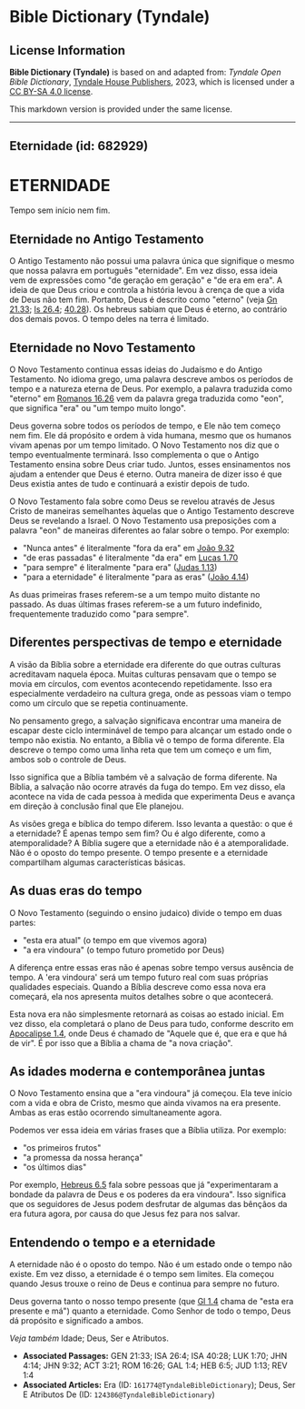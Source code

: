# Bible Dictionary (Tyndale)

## License Information

**Bible Dictionary (Tyndale)** is based on and adapted from: _Tyndale Open Bible Dictionary_, [Tyndale House Publishers](https://tyndaleopenresources.com/), 2023, which is licensed under a [CC BY-SA 4.0 license](https://creativecommons.org/licenses/by-sa/4.0/legalcode.en).

This markdown version is provided under the same license.



--------------------------------

## Eternidade (id: 682929)

ETERNIDADE
==========

Tempo sem início nem fim.

Eternidade no Antigo Testamento
-------------------------------

O Antigo Testamento não possui uma palavra única que signifique o mesmo que nossa palavra em português "eternidade". Em vez disso, essa ideia vem de expressões como "de geração em geração" e "de era em era". A ideia de que Deus criou e controla a história levou à crença de que a vida de Deus não tem fim. Portanto, Deus é descrito como "eterno" (veja [Gn 21\.33](https://ref.ly/Gen21:33); [Is 26\.4](https://ref.ly/Isa26:4); [40\.28](https://ref.ly/Isa40:28)). Os hebreus sabiam que Deus é eterno, ao contrário dos demais povos. O tempo deles na terra é limitado.

Eternidade no Novo Testamento
-----------------------------

O Novo Testamento continua essas ideias do Judaísmo e do Antigo Testamento. No idioma grego, uma palavra descreve ambos os períodos de tempo e a natureza eterna de Deus. Por exemplo, a palavra traduzida como "eterno" em [Romanos 16\.26](https://ref.ly/Rom16:26) vem da palavra grega traduzida como "eon", que significa "era" ou "um tempo muito longo".

Deus governa sobre todos os períodos de tempo, e Ele não tem começo nem fim. Ele dá propósito e ordem à vida humana, mesmo que os humanos vivam apenas por um tempo limitado. O Novo Testamento nos diz que o tempo eventualmente terminará. Isso complementa o que o Antigo Testamento ensina sobre Deus criar tudo. Juntos, esses ensinamentos nos ajudam a entender que Deus é eterno. Outra maneira de dizer isso é que Deus existia antes de tudo e continuará a existir depois de tudo.

O Novo Testamento fala sobre como Deus se revelou através de Jesus Cristo de maneiras semelhantes àquelas que o Antigo Testamento descreve Deus se revelando a Israel. O Novo Testamento usa preposições com a palavra "eon" de maneiras diferentes ao falar sobre o tempo. Por exemplo:

* "Nunca antes" é literalmente "fora da era" em [João 9\.32](https://ref.ly/John9:32)
* "de eras passadas" é literalmente "da era" em [Lucas 1\.70](https://ref.ly/Luke1:70)
* "para sempre" é literalmente "para era" ([Judas 1\.13](https://ref.ly/Jude1:13))
* "para a eternidade" é literalmente "para as eras" ([João 4\.14](https://ref.ly/John4:14))

As duas primeiras frases referem\-se a um tempo muito distante no passado. As duas últimas frases referem\-se a um futuro indefinido, frequentemente traduzido como "para sempre".

Diferentes perspectivas de tempo e eternidade
---------------------------------------------

A visão da Bíblia sobre a eternidade era diferente do que outras culturas acreditavam naquela época. Muitas culturas pensavam que o tempo se movia em círculos, com eventos acontecendo repetidamente. Isso era especialmente verdadeiro na cultura grega, onde as pessoas viam o tempo como um círculo que se repetia continuamente.

No pensamento grego, a salvação significava encontrar uma maneira de escapar deste ciclo interminável de tempo para alcançar um estado onde o tempo não existia. No entanto, a Bíblia vê o tempo de forma diferente. Ela descreve o tempo como uma linha reta que tem um começo e um fim, ambos sob o controle de Deus.

Isso significa que a Bíblia também vê a salvação de forma diferente. Na Bíblia, a salvação não ocorre através da fuga do tempo. Em vez disso, ela acontece na vida de cada pessoa à medida que experimenta Deus e avança em direção à conclusão final que Ele planejou.

As visões grega e bíblica do tempo diferem. Isso levanta a questão: o que é a eternidade? É apenas tempo sem fim? Ou é algo diferente, como a atemporalidade? A Bíblia sugere que a eternidade não é a atemporalidade. Não é o oposto do tempo presente. O tempo presente e a eternidade compartilham algumas características básicas.

As duas eras do tempo
---------------------

O Novo Testamento (seguindo o ensino judaico) divide o tempo em duas partes:

* "esta era atual" (o tempo em que vivemos agora)
* "a era vindoura" (o tempo futuro prometido por Deus)

A diferença entre essas eras não é apenas sobre tempo versus ausência de tempo. A 'era vindoura' será um tempo futuro real com suas próprias qualidades especiais. Quando a Bíblia descreve como essa nova era começará, ela nos apresenta muitos detalhes sobre o que acontecerá.

Esta nova era não simplesmente retornará as coisas ao estado inicial. Em vez disso, ela completará o plano de Deus para tudo, conforme descrito em [Apocalipse 1\.4](https://ref.ly/Rev1:4), onde Deus é chamado de "Aquele que é, que era e que há de vir". É por isso que a Bíblia a chama de "a nova criação".

As idades moderna e contemporânea juntas
----------------------------------------

O Novo Testamento ensina que a "era vindoura" já começou. Ela teve início com a vida e obra de Cristo, mesmo que ainda vivamos na era presente. Ambas as eras estão ocorrendo simultaneamente agora.

Podemos ver essa ideia em várias frases que a Bíblia utiliza. Por exemplo:

* "os primeiros frutos"
* "a promessa da nossa herança"
* "os últimos dias"

Por exemplo, [Hebreus 6\.5](https://ref.ly/Heb6:5) fala sobre pessoas que já "experimentaram a bondade da palavra de Deus e os poderes da era vindoura". Isso significa que os seguidores de Jesus podem desfrutar de algumas das bênçãos da era futura agora, por causa do que Jesus fez para nos salvar.

Entendendo o tempo e a eternidade
---------------------------------

A eternidade não é o oposto do tempo. Não é um estado onde o tempo não existe. Em vez disso, a eternidade é o tempo sem limites. Ela começou quando Jesus trouxe o reino de Deus e continua para sempre no futuro.

Deus governa tanto o nosso tempo presente (que [Gl 1\.4](https://ref.ly/Gal1:4) chama de "esta era presente e má") quanto a eternidade. Como Senhor de todo o tempo, Deus dá propósito e significado a ambos.

*Veja também* Idade; Deus, Ser e Atributos.

* **Associated Passages:** GEN 21:33; ISA 26:4; ISA 40:28; LUK 1:70; JHN 4:14; JHN 9:32; ACT 3:21; ROM 16:26; GAL 1:4; HEB 6:5; JUD 1:13; REV 1:4
* **Associated Articles:** Era (ID: `161774@TyndaleBibleDictionary`); Deus, Ser E Atributos De (ID: `124386@TyndaleBibleDictionary`)

